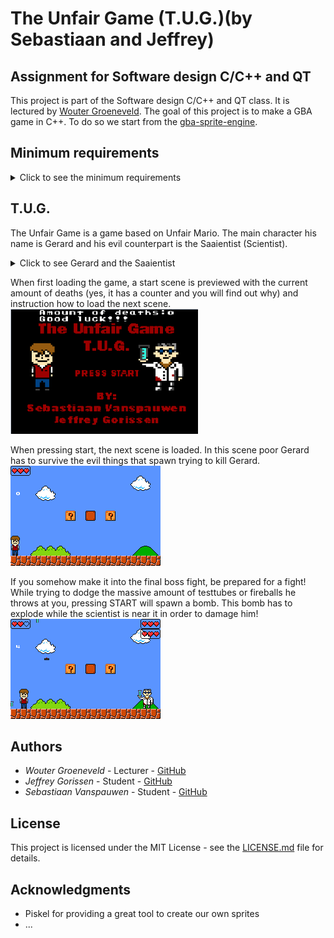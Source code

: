 
# The Unfair Game (T.U.G.)(by Sebastiaan and Jeffrey)

## Assignment for Software design C/C++ and QT

This project is part of the Software design C/C++ and QT class.
It is lectured by [Wouter Groeneveld](https://github.com/wgroeneveld). The goal of this project
is to make a GBA game in C++. To do so we start from the [gba-sprite-engine](https://github.com/wgroeneveld/gba-sprite-engine/).

## Minimum requirements
<details>
<summary>Click to see the minimum requirements</summary>
* Code on GitHub with an MIT licence

* Start from gba-sprite-engine (previously mentioned)

* If used, mention sources.

* It has to compile.

* README.md with a short functional description of the game.

* Sketch of the domain model with explanatory text.

* Timespent.csv with separated registered time spent in hours.

</details>

## T.U.G.
The Unfair Game is a game based on Unfair Mario. 
The main character his name is Gerard and his evil counterpart is the Saaientist (Scientist).
<details>
<summary>Click to see Gerard and the Saaientist</summary>
![Gerard](https://github.com/J3G0/gba-sprite-engine/blob/master/unfairGame/sprite/Gerard/Gerard-large.png)
![Scientist](https://github.com/J3G0/gba-sprite-engine/blob/master/unfairGame/sprite/Saaientist/Mad%20Saaientist%20large.png)
</details>

When first loading the game, a start scene is previewed with the current amount of deaths
(yes, it has a counter and you will find out why) and instruction how to load the next scene. <br/>
<img src="https://github.com/J3G0/gba-sprite-engine/blob/master/unfairGame/img/unfairgame_startscreen.png" width="300" height="200">

When pressing start, the next scene is loaded.
In this scene poor Gerard has to survive the evil things that spawn trying to kill Gerard.<br/>
![Gif](https://github.com/J3G0/gba-sprite-engine/blob/master/unfairGame/img/unfairgame_unfairscene.gif)

If you somehow make it into the final boss fight, be prepared for a fight!
While trying to dodge the massive amount of testtubes or fireballs he throws at you, pressing START will spawn a bomb. This bomb has to explode while the scientist is near it in order to damage him!  <br/>
![Bossfight](https://github.com/J3G0/gba-sprite-engine/blob/master/unfairGame/img/unfairgame_bossfight.gif)

## Authors

* *Wouter Groeneveld*       - Lecturer  - [GitHub](https://github.com/wgroeneveld)
* *Jeffrey Gorissen*        - Student   - [GitHub](https://github.com/J3G0)
* *Sebastiaan Vanspauwen*   - Student   - [GitHub](https://github.com/SebastiaanVanspauwen)

## License

This project is licensed under the MIT License - see the [LICENSE.md](LICENSE.md) file for details.

## Acknowledgments

* Piskel for providing a great tool to create our own sprites
* ...
